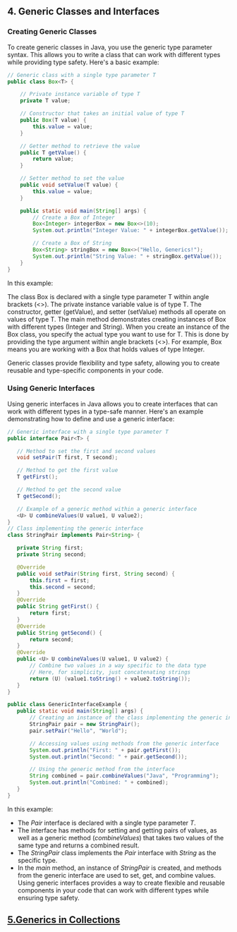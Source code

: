 
## 4. Generic Classes and Interfaces
### Creating Generic Classes
To create generic classes in Java, you use the generic type parameter syntax. This allows you to write a class that can work with different types while providing type safety. Here's a basic example:

```java
// Generic class with a single type parameter T
public class Box<T> {

    // Private instance variable of type T
    private T value;

    // Constructor that takes an initial value of type T
    public Box(T value) {
        this.value = value;
    }

    // Getter method to retrieve the value
    public T getValue() {
        return value;
    }

    // Setter method to set the value
    public void setValue(T value) {
        this.value = value;
    }

    public static void main(String[] args) {
        // Create a Box of Integer
        Box<Integer> integerBox = new Box<>(10);
        System.out.println("Integer Value: " + integerBox.getValue());

        // Create a Box of String
        Box<String> stringBox = new Box<>("Hello, Generics!");
        System.out.println("String Value: " + stringBox.getValue());
    }
}
```
In this example:

The class Box is declared with a single type parameter T within angle brackets (<>).
The private instance variable value is of type T.
The constructor, getter (getValue), and setter (setValue) methods all operate on values of type T.
The main method demonstrates creating instances of Box with different types (Integer and String).
When you create an instance of the Box class, you specify the actual type you want to use for T. This is done by providing the type argument within angle brackets (<>). For example, Box<Integer> means you are working with a Box that holds values of type Integer.

Generic classes provide flexibility and type safety, allowing you to create reusable and type-specific components in your code.

### Using Generic Interfaces

Using generic interfaces in Java allows you to create interfaces that can work with different types in a type-safe manner. Here's an example demonstrating how to define and use a generic interface:
 ```java
// Generic interface with a single type parameter T
public interface Pair<T> {

    // Method to set the first and second values
    void setPair(T first, T second);

    // Method to get the first value
    T getFirst();

    // Method to get the second value
    T getSecond();

    // Example of a generic method within a generic interface
    <U> U combineValues(U value1, U value2);
}
// Class implementing the generic interface
class StringPair implements Pair<String> {

    private String first;
    private String second;

    @Override
    public void setPair(String first, String second) {
        this.first = first;
        this.second = second;
    }
    @Override
    public String getFirst() {
        return first;
    }
    @Override
    public String getSecond() {
        return second;
    }
    @Override
    public <U> U combineValues(U value1, U value2) {
        // Combine two values in a way specific to the data type
        // Here, for simplicity, just concatenating strings
        return (U) (value1.toString() + value2.toString());
    }
}

public class GenericInterfaceExample {
    public static void main(String[] args) {
        // Creating an instance of the class implementing the generic interface
        StringPair pair = new StringPair();
        pair.setPair("Hello", "World");

        // Accessing values using methods from the generic interface
        System.out.println("First: " + pair.getFirst());
        System.out.println("Second: " + pair.getSecond());

        // Using the generic method from the interface
        String combined = pair.combineValues("Java", "Programming");
        System.out.println("Combined: " + combined);
    }
}
```   
In this example:
- The *Pair* interface is declared with a single type parameter *T*.
- The interface has methods for setting and getting pairs of values, as well as a generic method (*combineValues*) that takes two values of the same type and returns a combined result.
- The *StringPair* class implements the *Pair* interface with *String* as the specific type.
- In the *main* method, an instance of *StringPair* is created, and methods from the generic interface are used to set, get, and combine values.  
  Using generic interfaces provides a way to create flexible and reusable components in your code that can work with different types while ensuring type safety.

## [5.Generics in Collections](generic_collections.md)
